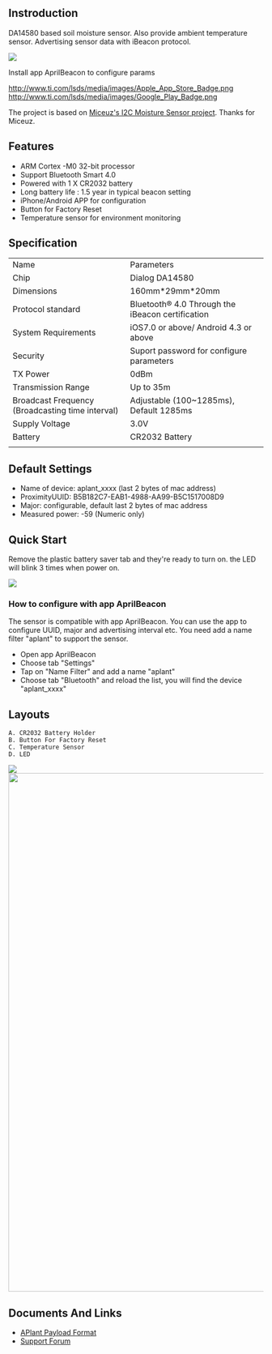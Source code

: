 



## Instroduction

DA14580 based soil moisture sensor. Also provide ambient temperature
sensor. Advertising sensor data with iBeacon
protocol.

<img src="https://dn-abcdn.qbox.me/wp-content/uploads/2016/06/plant_1-600x600.jpg">

Install app AprilBeacon to configure
params

[<http://www.ti.com/lsds/media/images/Apple_App_Store_Badge.png>](https://itunes.apple.com/app/id847517010)
[<http://www.ti.com/lsds/media/images/Google_Play_Badge.png>](https://play.google.com/store/apps/details?id=com.aprilbrother.ab_ibeacon)

The project is based on [Miceuz's I2C Moisture Sensor
project](https://github.com/Miceuz/i2c-moisture-sensor). Thanks for
Miceuz.

## Features

  - ARM Cortex -M0 32-bit processor
  - Support Bluetooth Smart 4.0
  - Powered with 1 X CR2032 battery
  - Long battery life : 1.5 year in typical beacon setting
  - iPhone/Android APP for configuration
  - Button for Factory Reset
  - Temperature sensor for environment
monitoring

## Specification

|                                                  |                                                  |
| ------------------------------------------------ | ------------------------------------------------ |
| Name                                             | Parameters                                       |
| Chip                                             | Dialog DA14580                                   |
| Dimensions                                       | 160mm\*29mm\*20mm                                |
| Protocol standard                                | Bluetooth® 4.0 Through the iBeacon certification |
| System Requirements                              | iOS7.0 or above/ Android 4.3 or above            |
| Security                                         | Suport password for configure parameters         |
| TX Power                                         | 0dBm                                             |
| Transmission Range                               | Up to 35m                                        |
| Broadcast Frequency (Broadcasting time interval) | Adjustable (100~1285ms), Default 1285ms          |
| Supply Voltage                                   | 3.0V                                             |
| Battery                                          | CR2032 Battery                                   |
|  |

## Default Settings

  - Name of device: aplant_xxxx (last 2 bytes of mac address)
  - ProximityUUID: B5B182C7-EAB1-4988-AA99-B5C1517008D9
  - Major: configurable, default last 2 bytes of mac address
  - Measured power: -59 (Numeric only)

## Quick Start

Remove the plastic battery saver tab and they're ready to turn on. the
LED will blink 3 times when power on.

<img src="http://7fvk57.com1.z0.glb.clouddn.com/plant_plastic.jpg">

### How to configure with app AprilBeacon

The sensor is compatible with app AprilBeacon. You can use the app to
configure UUID, major and advertising interval etc. You need add a name
filter "aplant" to support the sensor.

  - Open app AprilBeacon
  - Choose tab "Settings"
  - Tap on "Name Filter" and add a name "aplant"
  - Choose tab "Bluetooth" and reload the list, you will find the device
    "aplant_xxxx"

## Layouts

    A. CR2032 Battery Holder
    B. Button For Factory Reset
    C. Temperature Sensor
    D. LED

<img src="http://7fvk57.com1.z0.glb.clouddn.com/aplant_layout_1.jpg-1024.jpg">

<img src="http://7fvk57.com1.z0.glb.clouddn.com/soil-pcb.png" width="1024">

## Documents And Links

  - [APlant Payload Format](/APlant_Payload_Format "wikilink")
  - [Support Forum](http://bbs.aprbrother.com)

